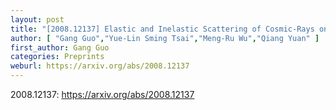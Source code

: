 ```yaml
---
layout: post
title: "[2008.12137] Elastic and Inelastic Scattering of Cosmic-Rays on Sub-GeV Dark Matter"
author: [ "Gang Guo","Yue-Lin Sming Tsai","Meng-Ru Wu","Qiang Yuan" ]
first_author: Gang Guo
categories: Preprints
weburl: https://arxiv.org/abs/2008.12137
---
```


2008.12137: https://arxiv.org/abs/2008.12137
